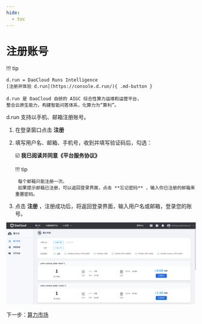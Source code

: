 ```yaml
---
hide:
  - toc
---
```


# 注册账号

!!! tip

    d.run = DaoCloud Runs Intelligence
    [注册并体验 d.run](https://console.d.run/){ .md-button }
    
    d.run 是 DaoCloud 自研的 AIGC 综合性算力运维和运营平台，
    整合云原生能力，构建智能问答体系，化算力为“算利”。

d.run 支持以手机、邮箱注册账号。

1. 在登录窗口点击 **注册**
1. 填写用户名、邮箱、手机号，收到并填写验证码后，勾选：

    ☑️ **我已阅读并同意《平台服务协议》**

    !!! tip

        每个邮箱只能注册一次。
        如果提示邮箱已注册，可以返回登录界面，点击 **忘记密码** ，输入你已注册的邮箱来重置密码。

1. 点击 **注册** ，注册成功后，将返回登录界面，输入用户名或邮箱，登录您的账号。

![market](./images/regis01.png)

下一步：[算力市场](./zestu/index.md)
